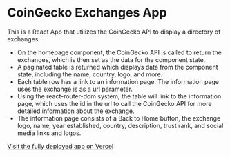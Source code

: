 # CoinGecko Exchanges App

This is a React App that utilizes the CoinGecko API to display a directory of exchanges.
* On the homepage component, the CoinGecko API is called to return the exchanges, which is then set as the data for the component state.
* A paginated table is returned which displays data from the component state, including the name, country, logo, and more.
* Each table row has a link to an information page. The information page uses the exchange is as a url parameter.
* Using the react-router-dom system, the table will link to the information page, which uses the id in the url to call the CoinGecko API for more detailed information about the exchange.
* The information page consists of a Back to Home button, the exchange logo, name, year established, country, description, trust rank, and social media links and logos.

[Visit the fully deployed app on Vercel](https://coingecko-exchanges.vercel.app/)
